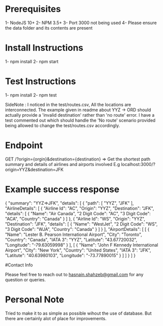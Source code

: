# Prerequisites

1- NodeJS 10+
2- NPM 3.5+
3- Port 3000 not being used
4- Please ensure the data folder and its contents are present

# Install Instructions

1- npm install
2- npm start

# Test Instructions

1- npm install
2- npm test

SideNote : I noticed in the test/routes.csv, All the locations are interconnected. The example given in readme about YYZ -> ORD should actually provide a 'invalid destination' rather than 'no route' error. I have a test commented out which should handle the 'No route' scenario provided being allowed to change the test/routes.csv accordingly.

# Endpoint

GET /?origin={orgin}&destination={destination} => Get the shortest path summary and details of airlines and airports involved
E.g localhost:3000/?origin=YYZ&destination=JFK


# Example success response

{
    "summary": "YYZ=>JFK",
    "details": [
        {
            "path": [
                "YYZ",
                "JFK"
            ],
            "AirlineDetails": [
                {
                    "Airline Id": "AC",
                    "Origin": "YYZ",
                    "Destination": "JFK",
                    "details": [
                        {
                            "Name": "Air Canada",
                            "2 Digit Code": "AC",
                            "3 Digit Code": "ACA",
                            "Country": "Canada"
                        }
                    ]
                },
                {
                    "Airline Id": "WS",
                    "Origin": "YYZ",
                    "Destination": "JFK",
                    "details": [
                        {
                            "Name": "WestJet",
                            "2 Digit Code": "WS",
                            "3 Digit Code": "WJA",
                            "Country": "Canada"
                        }
                    ]
                }
            ],
            "AirportDetails": [
                [
                    {
                        "Name": "Lester B. Pearson International Airport",
                        "City": "Toronto",
                        "Country": "Canada",
                        "IATA 3": "YYZ",
                        "Latitute": "43.67720032",
                        "Longitude": "-79.63059998"
                    }
                ],
                [
                    {
                        "Name": "John F Kennedy International Airport",
                        "City": "New York",
                        "Country": "United States",
                        "IATA 3": "JFK",
                        "Latitute": "40.63980103",
                        "Longitude": "-73.77890015"
                    }
                ]
            ]
        }
    ]
}

#Contact Info

Please feel free to reach out to hasnain.shahzeb@gmail.com for any question or queries.

# Personal Note

Tried to make it to as simple as possible wihout the use of database.
But there are certainly alot of place for improvements.
